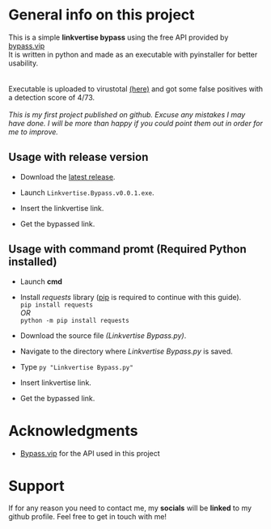 # General info on this project
This is a simple **linkvertise bypass** using the free API provided by [bypass.vip](https://bypass.vip/)  
It is written in python and made as an executable with pyinstaller for better usability. 
<br/><br/><br/>
Executable is uploaded to virustotal [(here)](https://www.virustotal.com/gui/file/5dc5d490413ce0031ce429f65a6b9302331f74a97714f3bcf1b2a96647fbdca0) and got some false positives with a detection score of 4/73.  
<br/>
*This is my first project published on github. Excuse any mistakes I may have done. I will be more than happy if you could point them out in order for me to improve.*
## Usage with release version
- Download the [latest release](https://github.com/0xR1SKY/Linkvertise-Bypass/releases/download/v0.0.1/Linkvertise.Bypass.v0.0.1.exe).

- Launch `Linkvertise.Bypass.v0.0.1.exe`.

- Insert the linkvertise link.

- Get the bypassed link.

## Usage with command promt (**Required Python installed**)
- Launch **cmd**
- Install *requests* library ([pip](https://pypi.org/project/pip/) is required to continue with this guide).  
  `pip install requests`  
  *OR*  
  `python -m pip install requests`  

- Download the source file *(Linkvertise Bypass.py)*.

- Navigate to the directory where *Linkvertise Bypass.py* is saved.

- Type `py "Linkvertise Bypass.py"`

- Insert linkvertise link.

- Get the bypassed link.

# Acknowledgments

- [Bypass.vip](https://bypass.vip/) for the API used in this project

# Support
If for any reason you need to contact me, my **socials** will be **linked** to my github profile. Feel free to get in touch with me!
